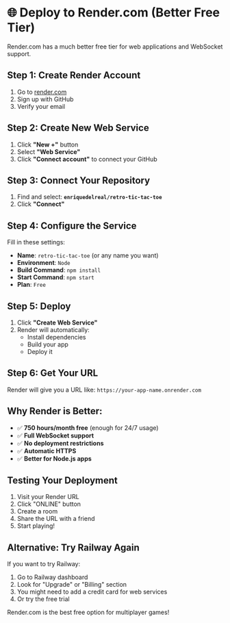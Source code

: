 # 🌐 Deploy to Render.com (Better Free Tier)

Render.com has a much better free tier for web applications and WebSocket support.

## Step 1: Create Render Account
1. Go to [render.com](https://render.com)
2. Sign up with GitHub
3. Verify your email

## Step 2: Create New Web Service
1. Click **"New +"** button
2. Select **"Web Service"**
3. Click **"Connect account"** to connect your GitHub

## Step 3: Connect Your Repository
1. Find and select: **`enriquedelreal/retro-tic-tac-toe`**
2. Click **"Connect"**

## Step 4: Configure the Service
Fill in these settings:
- **Name**: `retro-tic-tac-toe` (or any name you want)
- **Environment**: `Node`
- **Build Command**: `npm install`
- **Start Command**: `npm start`
- **Plan**: `Free`

## Step 5: Deploy
1. Click **"Create Web Service"**
2. Render will automatically:
   - Install dependencies
   - Build your app
   - Deploy it

## Step 6: Get Your URL
Render will give you a URL like: `https://your-app-name.onrender.com`

## Why Render is Better:
- ✅ **750 hours/month free** (enough for 24/7 usage)
- ✅ **Full WebSocket support**
- ✅ **No deployment restrictions**
- ✅ **Automatic HTTPS**
- ✅ **Better for Node.js apps**

## Testing Your Deployment
1. Visit your Render URL
2. Click "ONLINE" button
3. Create a room
4. Share the URL with a friend
5. Start playing!

## Alternative: Try Railway Again
If you want to try Railway:
1. Go to Railway dashboard
2. Look for "Upgrade" or "Billing" section
3. You might need to add a credit card for web services
4. Or try the free trial

Render.com is the best free option for multiplayer games!
